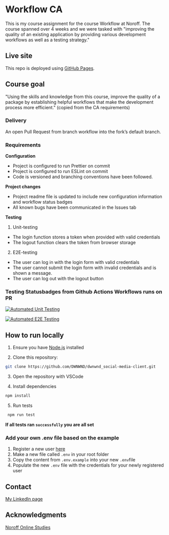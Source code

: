 # Workflow CA

This is my course assignment for the course Workflow at Noroff. The course spanned over 4 weeks and we were tasked with "improving the quality of an existing application by providing various development workflows as well as a testing strategy."

## Live site

This repo is deployed using [GitHub Pages](https://dwnwnd.github.io/dwnwnd_social-media-client/).

## Course goal

"Using the skills and knowledge from this course, improve the quality of a package by establishing helpful workflows that make the development process more efficient." (copied from the CA requirements)

### Delivery

An open Pull Request from branch workflow into the fork’s default branch.

### Requirements

**Configuration**

- Project is configured to run Prettier on commit
- Project is configured to run ESLint on commit
- Code is versioned and branching conventions have been followed.

**Project changes**

- Project readme file is updated to include new configuration information and workflow status badges
- All known bugs have been communicated in the Issues tab

**Testing**

1. Unit-testing

- The login function stores a token when provided with valid credentials
- The logout function clears the token from browser storage

2. E2E-testing

- The user can log in with the login form with valid credentials
- The user cannot submit the login form with invalid credentials and is shown a message.
- The user can log out with the logout button

### Testing Statusbadges from Github Actions Workflows runs on PR

[![Automated Unit Testing](https://github.com/DWNWND/dwnwnd_social-media-client/actions/workflows/unit-test.yml/badge.svg?branch=master)](https://github.com/DWNWND/dwnwnd_social-media-client/actions/workflows/unit-test.yml)

[![Automated E2E Testing](https://github.com/DWNWND/dwnwnd_social-media-client/actions/workflows/e2e-test.yml/badge.svg)](https://github.com/DWNWND/dwnwnd_social-media-client/actions/workflows/e2e-test.yml)

## How to run locally

1. Ensure you have [Node.js](https://nodejs.org/) installed

2. Clone this repository:

```bash
git clone https://github.com/DWNWND/dwnwnd_social-media-client.git
```

3. Open the repository with VSCode

4. Install dependencies

```bash
npm install
```

5. Run tests

```bash
 npm run test
```

**If all tests ran `successfully` you are all set**

### Add your own **.env** file based on the example

1. Register a new user [here](https://dwnwnd.github.io/dwnwnd_social-media-client/)
2. Make a new file called `.env` in your root folder
3. Copy the content from `.env.example` into your new `.env`file
4. Populate the new `.env` file with the credentials for your newly registered user

## Contact

[My LinkedIn page](https://www.linkedin.com/in/thea-oland-b38175139/)

## Acknowledgments

[Noroff Online Studies](https://www.noroff.no)
